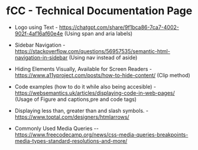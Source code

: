 # fCC - Technical Documentation Page

- Logo using Text - https://chatgpt.com/share/9f1bca86-7ca7-4002-902f-4af16af60e4e (Using span and aria labels)

- Sidebar Navigation  - https://stackoverflow.com/questions/56957535/semantic-html-navigation-in-sidebar (Using nav instead of aside)

- Hiding Elements Visually, Available for Screen Readers - https://www.a11yproject.com/posts/how-to-hide-content/ (Clip method)
 
- Code examples (how to do it while also being accesible) - https://websemantics.uk/articles/displaying-code-in-web-pages/ (Usage of Figure and captions,pre and code tags)

- Displaying less than, greater than and slash symbols. - https://www.toptal.com/designers/htmlarrows/

- Commonly Used Media Queries -- https://www.freecodecamp.org/news/css-media-queries-breakpoints-media-types-standard-resolutions-and-more/